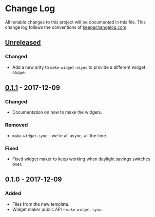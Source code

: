 # Change Log
All notable changes to this project will be documented in this file. This change log follows the conventions of [keepachangelog.com](http://keepachangelog.com/).

## [Unreleased]
### Changed
- Add a new arity to `make-widget-async` to provide a different widget shape.

## [0.1.1] - 2017-12-09
### Changed
- Documentation on how to make the widgets.

### Removed
- `make-widget-sync` - we're all async, all the time.

### Fixed
- Fixed widget maker to keep working when daylight savings switches over.

## 0.1.0 - 2017-12-09
### Added
- Files from the new template.
- Widget maker public API - `make-widget-sync`.

[Unreleased]: https://github.com/your-name/aoc-clj/compare/0.1.1...HEAD
[0.1.1]: https://github.com/your-name/aoc-clj/compare/0.1.0...0.1.1
